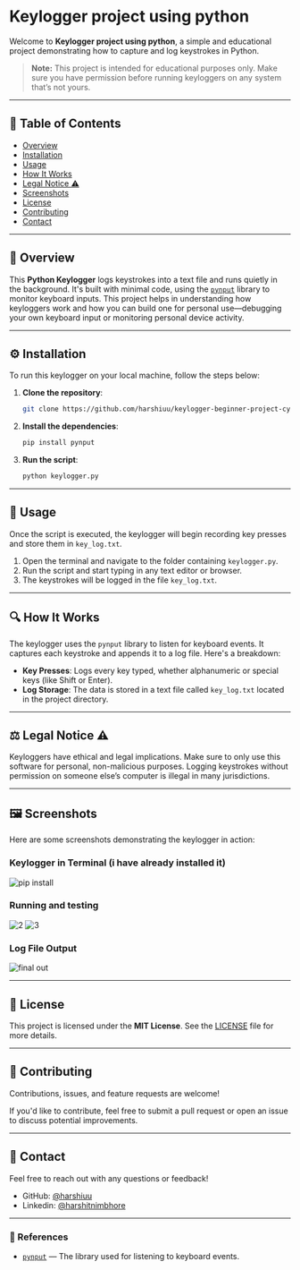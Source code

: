 # Keylogger project using python


Welcome to **Keylogger project using python**, a simple and educational project demonstrating how to capture and log keystrokes in Python. 

> **Note:** This project is intended for educational purposes only. Make sure you have permission before running keyloggers on any system that’s not yours.

---

## 📜 Table of Contents

- [Overview](#-overview)
- [Installation](#-installation)
- [Usage](#-usage)
- [How It Works](#-how-it-works)
- [Legal Notice ⚠️](#-legal-notice-️)
- [Screenshots](#-screenshots)
- [License](#-license)
- [Contributing](#-contributing)
- [Contact](#-contact)

---

## 🧐 Overview

This **Python Keylogger** logs keystrokes into a text file and runs quietly in the background. It's built with minimal code, using the [`pynput`](https://pypi.org/project/pynput/) library to monitor keyboard inputs. This project helps in understanding how keyloggers work and how you can build one for personal use—debugging your own keyboard input or monitoring personal device activity.

---

## ⚙️ Installation

To run this keylogger on your local machine, follow the steps below:

1. **Clone the repository**:

    ```bash
    git clone https://github.com/harshiuu/keylogger-beginner-project-cybersecurity
    ```

2. **Install the dependencies**:

    ```bash
    pip install pynput
    ```

3. **Run the script**:

    ```bash
    python keylogger.py
    ```

---

## 🎯 Usage

Once the script is executed, the keylogger will begin recording key presses and store them in `key_log.txt`.

1. Open the terminal and navigate to the folder containing `keylogger.py`.
2. Run the script and start typing in any text editor or browser.
3. The keystrokes will be logged in the file `key_log.txt`.

---

## 🔍 How It Works

The keylogger uses the `pynput` library to listen for keyboard events. It captures each keystroke and appends it to a log file. Here's a breakdown:

- **Key Presses**: Logs every key typed, whether alphanumeric or special keys (like Shift or Enter).
- **Log Storage**: The data is stored in a text file called `key_log.txt` located in the project directory.

---

## ⚖️ Legal Notice ⚠️

Keyloggers have ethical and legal implications. Make sure to only use this software for personal, non-malicious purposes. Logging keystrokes without permission on someone else’s computer is illegal in many jurisdictions.

---

## 🖼️ Screenshots

Here are some screenshots demonstrating the keylogger in action:

### Keylogger in Terminal (i have already installed it)
![pip install](https://github.com/user-attachments/assets/916a1862-19f9-4522-8880-d2c14a072d42)




### Running and testing
![2](https://github.com/user-attachments/assets/f18f61c3-dac2-4bfe-b625-2694146ba57f)
![3](https://github.com/user-attachments/assets/392dd605-a645-4b84-99ce-7c0ac71ccb31)




### Log File Output
![final out](https://github.com/user-attachments/assets/7b4e530f-ad01-42ce-99e8-1ec4d09c7444)


---

## 📄 License

This project is licensed under the **MIT License**. See the [LICENSE](LICENSE) file for more details.

---

## 🤝 Contributing

Contributions, issues, and feature requests are welcome!

If you'd like to contribute, feel free to submit a pull request or open an issue to discuss potential improvements.

---

## 📧 Contact

Feel free to reach out with any questions or feedback!

- GitHub: [@harshiuu](https://github.com/harshiuu)
- Linkedin: [@harshitnimbhore](https://www.linkedin.com/in/harshit-nimbhore-215187229/)

---

### 🔗 References

- [`pynput`](https://pypi.org/project/pynput/) — The library used for listening to keyboard events.

